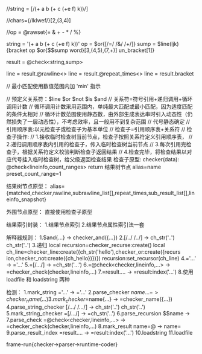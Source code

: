 
//string = [/(+ a b (+ c (+e f) k))/]

//chars={/lklwef/}[2,(3,4)]

//op = @rawset{= & + - * / %}

string = '(+ a b (+ c (+e f) k))'
op = $or{[/=/ /&/ /+/]}
sump = $line(ljk){bracket op $or{$$sump word}[3,(4,5),(7,+)] un_bracket[1]}

result = @check<string,sump>

line = result.@rawline<>
line = result.@repeat_times<>
line = result.bracket

// 最小匹配使用数值范围内加 'min' 指示

// 预定义关系符：$line $or $not $is $and
// 关系符=符号引用+递归调用+循环调用计数
// 循环调用计数采用范围内，单纯最大匹配或最小匹配，因为适度匹配的条件太相对
// 循环计数范围使用静态数，由外部生成表达串时引入动态性（仍然损失了一层动态性），不考虑效率，且一般用不到复杂范围
// 代号静态确定
// 引用顺序表:以元检查子或检查子为基本单位
// 检查子=引用顺序表+关系符
// 检查子操作: 
  // 1.接收临时检查树当前节点，检查子按照关系符定义引用顺序表，
  // 2.递归调用顺序表内引用的检查子，传入临时检查树当前节点
  // 3.每次引用完检查子，根据关系符定义校验判断检查子返回结果
  // 4.检查完毕，将检查结果以对应代号挂入临时检查树，给父级返回检查结果
检查子原型:
	checker(data):
		@check<lineinfo,count_ranges> return 结果树节点
		alias=name
		preset_count_range=1
		
结果树节点原型：
	alias={matched,checker,rawline,subrawline_list[],repeat_times,sub_result_list[],lineinfo_snapshot}
	
外围节点原型：
	直接使用检查子原型
	
结果索引封装：
	1.结果节点索引
	2.结果节点属性索引法一套


解释器规则：
	1.$and{...} -> checker_and({...})
	2.[/../ /../] -> ch_str('..') ch_str('..')
	3.递归
		local recursion=checker_recurse:create()
		local ch_line=checker_line:create({ch_str('hello'),checker_or:create({recurs
ion,checker_not:create({ch_hello})})})
		recursion:set_recursor(ch_line)
	4.='...' -> ='...'
	5.=[/.../] -> =ch_str('...')
	6.=@check<checker,lineinfo,...> -> =checker_check(checker,lineinfo,...)
	7.=result.... -> =result:index('...')
	8.使用loadfile 和 loadstring 两种
	
检测：
	1.mark_string	='...' -> ='...'
	2.parse_checker	$name{...} -> checker_name({...})
	3.mark_checker	=$name{...} -> =checker_name({...})
	4.parse_string_checker	[/.../ /.../] -> ch_str('..') ch_str('..')
	5.mark_string_checker	=[/.../] -> =ch_str('..')
	6.parse_recursion	$$name -> 
	7.parse_check	=@check<checker,lineinfo,...> -> =checker_check(checker,lineinfo,...)
	8.mark_result	name=@ -> name=
	9.parse_result_index	=result.... -> =result:index('...')
	10.loadstring
	11.loadfile
	

frame-run{checker->parser->runtime-coder}
